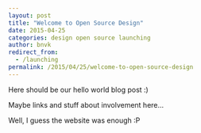 ```yaml
---
layout: post
title: "Welcome to Open Source Design"
date: 2015-04-25
categories: design open source launching
author: bnvk
redirect_from:
  - /launching
permalink: /2015/04/25/welcome-to-open-source-design
---
```


Here should be our hello world blog post :)

Maybe links and stuff about involvement here...

Well, I guess the website was enough :P
